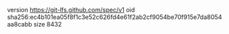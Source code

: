 version https://git-lfs.github.com/spec/v1
oid sha256:ec4b101ea05f8f1c3e52c626fd4e61f2ab2cf9054be70f915e7da8054aa8cabb
size 8432
